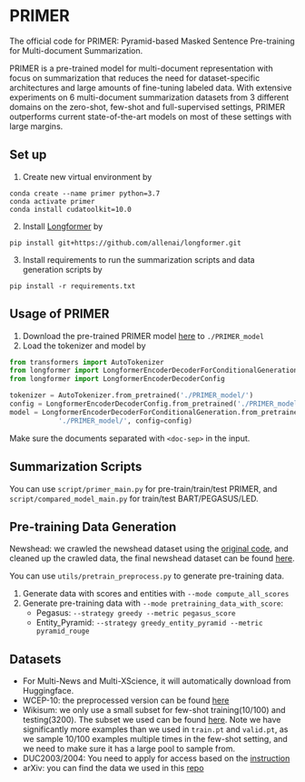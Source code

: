 # PRIMER
The official code for PRIMER: Pyramid-based Masked Sentence Pre-training for Multi-document Summarization. 

PRIMER is a pre-trained model for multi-document representation with focus on summarization that reduces the need for dataset-specific architectures and large amounts of fine-tuning labeled data. With extensive experiments on 6 multi-document summarization datasets from 3 different domains on the zero-shot, few-shot and full-supervised settings, PRIMER outperforms  current state-of-the-art models on most of these settings with large margins.
## Set up
1. Create new virtual environment by
```
conda create --name primer python=3.7
conda activate primer
conda install cudatoolkit=10.0
```
2. Install [Longformer](https://github.com/allenai/longformer) by 
```
pip install git+https://github.com/allenai/longformer.git
```
3. Install requirements to run the summarization scripts and data generation scripts by 
```
pip install -r requirements.txt
```

## Usage of PRIMER
1. Download the pre-trained PRIMER model [here](https://storage.googleapis.com/primer_summ/PRIMER-large.tar.gz) to `./PRIMER_model`
2. Load the tokenizer and model by
```python
from transformers import AutoTokenizer
from longformer import LongformerEncoderDecoderForConditionalGeneration
from longformer import LongformerEncoderDecoderConfig

tokenizer = AutoTokenizer.from_pretrained('./PRIMER_model/')
config = LongformerEncoderDecoderConfig.from_pretrained('./PRIMER_model/')
model = LongformerEncoderDecoderForConditionalGeneration.from_pretrained(
            './PRIMER_model/', config=config)
```
Make sure the documents separated with `<doc-sep>` in the input.

## Summarization Scripts
You can use `script/primer_main.py` for pre-train/train/test PRIMER, and `script/compared_model_main.py` for train/test BART/PEGASUS/LED.

## Pre-training Data Generation
Newshead: we crawled the newshead dataset using the [original code](https://github.com/google-research-datasets/NewSHead), and cleaned up the crawled data, the final newshead dataset can be found [here](https://storage.googleapis.com/primer_summ/newshead_data.tar.gz).

You can use `utils/pretrain_preprocess.py` to generate pre-training data.
1. Generate data with scores and entities with `--mode compute_all_scores` 
2. Generate pre-training data with `--mode pretraining_data_with_score`:
    - Pegasus: `--strategy greedy --metric pegasus_score`
    - Entity_Pyramid: `--strategy greedy_entity_pyramid --metric pyramid_rouge`

## Datasets
- For Multi-News and Multi-XScience, it will automatically download from Huggingface.
- WCEP-10: the preprocessed version can be found [here](https://storage.googleapis.com/primer_summ/wcep-10.tar.gz)
- Wikisum: we only use a small subset for few-shot training(10/100) and testing(3200). The subset we used can be found [here](https://storage.googleapis.com/primer_summ/wikisum_subset.tar.gz). Note we have significantly more examples than we used in `train.pt` and  `valid.pt`, as we sample 10/100 examples multiple times in the few-shot setting, and we need to make sure it has a large pool to sample from.
- DUC2003/2004: You need to apply for access based on the [instruction](https://duc.nist.gov/duc2004/)
- arXiv: you can find the data we used in this [repo](https://github.com/armancohan/long-summarization)



